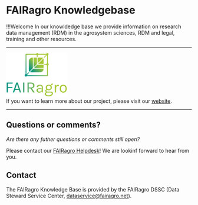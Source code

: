 # FAIRagro Knowledgebase


!!!Welcome
    In our knowldedge base we provide information on research data management (RDM) in the agrosystem sciences, RDM and legal, training and other resources.

---

![Logo FAIRagro](images/Logo_FAIRagro.png)  
If you want to learn more about our project, please visit our [website](https://fairagro.net).

---

## Questions or comments?
_Are there any futher questions or comments still open?_

Please contact our [FAIRagro Helpdesk](https://fairagro.net/helpdesk)! We are lookinf forward to hear from you.


## Contact
The FAIRagro Knowledge Base is provided by the FAIRagro DSSC (Data Steward Service Center, [dataservice@fairagro.net](mailto:dataservice@fairagro.net)).
